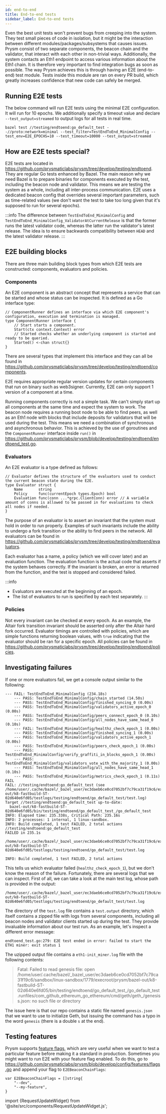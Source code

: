 ```yaml
---
id: end-to-end
title: End-to-end tests
sidebar_label: End-to-end tests
---
```


Even the best unit tests won't prevent bugs from creeping into the system. They test small pieces of code in isolation, but it might be the interaction between different modules/packages/subsystems that causes issues. Prysm consist of two separate components, the beacon chain and the validator, that interact with each other in non-trivial ways. Additionally, the system contacts an Eth1 endpoint to access various information about the Eth1 chain. It is therefore very important to find integration bugs as soon as possible. The way Prysm achieves this is through having an E2E (end-to-end) test module. Tests inside this module are ran on every PR build, which greatly increases confidence that new code can safely be merged.

## Running E2E tests

The below command will run E2E tests using the minimal E2E configuration. It will run for 10 epochs. We additionally specify a timeout value and declare `--test_output=streamed` to output logs for all tests in real time.

```
bazel test //testing/endtoend:go_default_test --//proto:network=minimal --test_filter=TestEndToEnd_MinimalConfig --test_env=E2E_EPOCHS=10 --test_timeout=10000 --test_output=streamed
```

## How are E2E tests special?

E2E tests are located in https://github.com/prysmaticlabs/prysm/tree/develop/testing/endtoend. They are regular Go tests enhanced by Bazel. The main reason why we need Bazel is to prepare binaries for components executed by the test, including the beacon node and validator. This means we are testing the system as a whole, including all inter-process communication. E2E uses a dedicated beacon config that overrides several important parameters, such as time-related values (we don't want the test to take too long given that it's supposed to run for several epochs).

:::info
The difference between `TestEndToEnd_MinimalConfig` and `TestEndToEnd_MinimalConfig_ValidatorAtCurrentRelease` is that the former runs the latest validator code, whereas the latter run the validator's latest release. The idea is to ensure backwards compatibility between `HEAD` and the latest validator release.
:::

## E2E building blocks

There are three main building block types from which E2E tests are constructed: components, evaluators and policies.

### Components

An E2E component is an abstract concept that represents a service that can be started and whose status can be inspected. It is defined as a Go interface type:

```
// ComponentRunner defines an interface via which E2E component's configuration, execution and termination is managed.
type ComponentRunner interface {
	// Start starts a component.
	Start(ctx context.Context) error
	// Started checks whether an underlying component is started and ready to be queried.
	Started() <-chan struct{}
}
```

There are several types that implement this interface and they can all be found in https://github.com/prysmaticlabs/prysm/tree/develop/testing/endtoend/components.

E2E requires appropriate regular version updates for certain components that run on binary such as web3signer. Currently, E2E can only support 1 version of a component at a time.

Running components correctly is not a simple task. We can't simply start up all components at the same time and expect the system to work. The beacon node requires a running boot node to be able to find peers, as well as an Eth1 node with blocks that include deposits for validators that will be used during the test. This means we need a combination of synchronous and asynchronous behavior. This is achieved by the use of goroutines and the `ComponentRunner` interface inside `run()` in https://github.com/prysmaticlabs/prysm/blob/develop/testing/endtoend/endtoend_test.go.

### Evaluators

An E2E evaluator is a type defined as follows:

```
// Evaluator defines the structure of the evaluators used to conduct the current beacon state during the E2E.
type Evaluator struct {
	Name       string
	Policy     func(currentEpoch types.Epoch) bool
	Evaluation func(conn ...*grpc.ClientConn) error // A variable amount of conns is allowed to be passed in for evaluations to check all nodes if needed.
}
```

The purpose of an evaluator is to assert an invariant that the system must hold in order to run properly. Examples of such invariants include the ability to undergo a fork transition or the ability to find peers in the network. All evaluators can be found in https://github.com/prysmaticlabs/prysm/tree/develop/testing/endtoend/evaluators.

Each evaluator has a name, a policy (which we will cover later) and an evaluation function. The evaluation function is the actual code that asserts if the system behaves correctly. If the invariant is broken, an error is returned from the function, and the test is stopped and considered failed.

:::info
- Evaluators are executed at the beginning of an epoch.
- The list of evaluators to run is specified by each test separately.
:::

### Policies

Not every invariant can be checked at every epoch. As an example, the Altair fork transition invariant should be asserted only after the Altair hard fork occurred. Evaluator timings are controlled with policies, which are simple functions returning boolean values, with `true` indicating that the evaluator should be ran for a specific epoch. All policies can be found in https://github.com/prysmaticlabs/prysm/tree/develop/testing/endtoend/policies.

## Investigating failures

If one or more evaluators fail, we get a console output similar to the following:

```
--- FAIL: TestEndToEnd_MinimalConfig (234.18s)
    --- PASS: TestEndToEnd_MinimalConfig/chain_started (14.50s)
    --- PASS: TestEndToEnd_MinimalConfig/finished_syncing_0 (0.00s)
    --- PASS: TestEndToEnd_MinimalConfig/validators_active_epoch_0 (0.00s)
    --- PASS: TestEndToEnd_MinimalConfig/peers_connect_epoch_0 (0.10s)
    --- PASS: TestEndToEnd_MinimalConfig/all_nodes_have_same_head_0 (0.10s)
    --- FAIL: TestEndToEnd_MinimalConfig/healthz_check_epoch_1 (0.00s)
    --- PASS: TestEndToEnd_MinimalConfig/finished_syncing_1 (0.00s)
    --- PASS: TestEndToEnd_MinimalConfig/validators_active_epoch_1 (0.00s)
    --- PASS: TestEndToEnd_MinimalConfig/peers_check_epoch_1 (0.00s)
    --- PASS: TestEndToEnd_MinimalConfig/verify_graffiti_in_blocks_epoch_1 (0.00s)
    --- PASS: TestEndToEnd_MinimalConfig/validators_vote_with_the_majority_1 (0.00s)
    --- PASS: TestEndToEnd_MinimalConfig/all_nodes_have_same_head_1 (0.10s)
    --- PASS: TestEndToEnd_MinimalConfig/metrics_check_epoch_1 (0.11s)
FAIL
FAIL: //testing/endtoend:go_default_test (see /home/user/.cache/bazel/_bazel_user/ec3daeb6ce0cd7052bf7c79ca31f19c6/execroot/prysm/bazel-out/k8-fastbuild-ST-02d640e6fd05/testlogs/testing/endtoend/go_default_test/test.log)
Target //testing/endtoend:go_default_test up-to-date:
  bazel-out/k8-fastbuild-ST-02d640e6fd05/bin/testing/endtoend/go_default_test_/go_default_test
INFO: Elapsed time: 235.338s, Critical Path: 235.16s
INFO: 2 processes: 1 internal, 1 linux-sandbox.
INFO: Build completed, 1 test FAILED, 2 total actions
//testing/endtoend:go_default_test                                       FAILED in 235.1s
  /home/user/.cache/bazel/_bazel_user/ec3daeb6ce0cd7052bf7c79ca31f19c6/execroot/prysm/bazel-out/k8-fastbuild-ST-02d640e6fd05/testlogs/testing/endtoend/go_default_test/test.log

INFO: Build completed, 1 test FAILED, 2 total actions
```

This tells us which evaluator failed (`healthz_check_epoch_1`), but we don't know the reason of the failure. Fortunately, there are several logs that we can inspect. First of all, we can take a look at the main test log, whose path is provided in the output:

```
/home/user/.cache/bazel/_bazel_user/ec3daeb6ce0cd7052bf7c79ca31f19c6/execroot/prysm/bazel-out/k8-fastbuild-ST-02d640e6fd05/testlogs/testing/endtoend/go_default_test/test.log
```

The directory of the `test.log` file contains a `test.output` directory, which itself contains a zipped file with logs from several components, including all beacon nodes and validator clients started up during the test. They provide invaluable information about our test run. As an example, let's inspect a different error message:

```
endtoend_test.go:279: E2E test ended in error: failed to start the ETH1 miner: exit status 1
```

The uzipped output file contains a `eth1-init_miner.log` file with the following contents:

> Fatal: Failed to read genesis file: open /home/user/.cache/bazel/\_bazel\_user/ec3daeb6ce0cd7052bf7c79ca31f19c6/sandbox/linux-sandbox/1779/execroot/prysm/bazel-out/k8-fastbuild-ST-02d640e6fd05/bin/testing/endtoend/go\_default\_test\_/go\_default\_test.runfiles/com\_github\_ethereum\_go\_ethereum/cmd/geth/geth_/genesiss.json: no such file or directory

The issue here is that our repo contains a static file named `genesis.json` that we want to use to initialize Geth, but issuing the command has a typo in the word `genesis` (there is a double `s` at the end).

## Testing features

Prysm supports [feature flags](https://github.com/prysmaticlabs/prysm/blob/develop/config/features/README.md), which are very useful when we want to test a particular feature before making it a standard in production. Sometimes you might want to run E2E with your feature flag enabled. To do this, go to https://github.com/prysmaticlabs/prysm/blob/develop/config/features/flags.go and append your flag to `E2EBeaconChainFlags`:

```
var E2EBeaconChainFlags = []string{
    "--dev",
    "--my-feature",
}
```

import {RequestUpdateWidget} from '@site/src/components/RequestUpdateWidget.js';

<RequestUpdateWidget docTitleToUse="End-to-end tests"/>